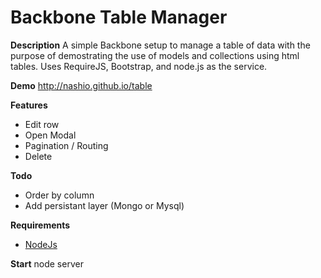 Backbone Table Manager
==================================

**Description**
A simple Backbone setup to manage a table of data with the purpose of demostrating the use of models and collections using html tables.  Uses RequireJS, Bootstrap, and node.js as the service.

**Demo**
http://nashio.github.io/table


**Features**
- Edit row
- Open Modal
- Pagination / Routing
- Delete

**Todo**
- Order by column
- Add persistant layer (Mongo or Mysql)

**Requirements**

* [NodeJs](http://nodejs.org/download/)

**Start**
node server






